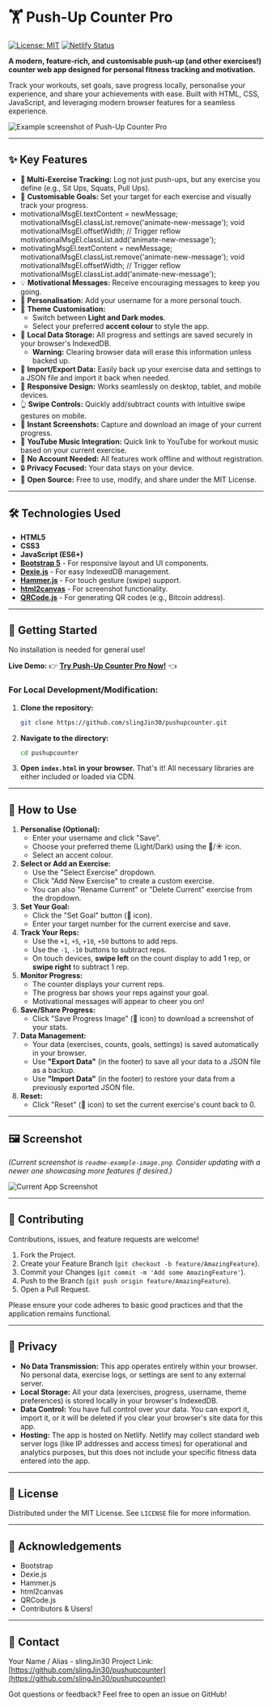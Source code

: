 # 🏋️ Push-Up Counter Pro

[![License: MIT](https://img.shields.io/badge/License-MIT-yellow.svg)](https://opensource.org/licenses/MIT)
[![Netlify Status](https://api.netlify.com/api/v1/badges/YOUR_NETLIFY_BADGE_ID/deploy-status)](https://app.netlify.com/sites/YOUR_NETLIFY_SITE_NAME/deploys) <!-- TODO: Replace with actual Netlify badge ID and site name -->

**A modern, feature-rich, and customisable push-up (and other exercises!) counter web app designed for personal fitness tracking and motivation.**

Track your workouts, set goals, save progress locally, personalise your experience, and share your achievements with ease. Built with HTML, CSS, JavaScript, and leveraging modern browser features for a seamless experience.

![Example screenshot of Push-Up Counter Pro](readme-example-image.png)

---

## ✨ Key Features

*   **💪 Multi-Exercise Tracking:** Log not just push-ups, but any exercise you define (e.g., Sit Ups, Squats, Pull Ups).
*   🎯 **Customisable Goals:** Set your target for each exercise and visually track your progress.
*    motivationalMsgEl.textContent = newMessage; motivationalMsgEl.classList.remove('animate-new-message'); void motivationalMsgEl.offsetWidth; // Trigger reflow motivationalMsgEl.classList.add('animate-new-message');
*    motivatingMsgEl.textContent = newMessage; motivationalMsgEl.classList.remove('animate-new-message'); void motivationalMsgEl.offsetWidth; // Trigger reflow motivationalMsgEl.classList.add('animate-new-message');
*   💡 **Motivational Messages:** Receive encouraging messages to keep you going.
*   👤 **Personalisation:** Add your username for a more personal touch.
*   🎨 **Theme Customisation:**
    *   Switch between **Light and Dark modes**.
    *   Select your preferred **accent colour** to style the app.
*   💾 **Local Data Storage:** All progress and settings are saved securely in your browser's IndexedDB.
    *   **Warning:** Clearing browser data will erase this information unless backed up.
*   🔄 **Import/Export Data:** Easily back up your exercise data and settings to a JSON file and import it back when needed.
*   📱 **Responsive Design:** Works seamlessly on desktop, tablet, and mobile devices.
*   👆 **Swipe Controls:** Quickly add/subtract counts with intuitive swipe gestures on mobile.
*   📸 **Instant Screenshots:** Capture and download an image of your current progress.
*   🎵 **YouTube Music Integration:** Quick link to YouTube for workout music based on your current exercise.
*   🚫 **No Account Needed:** All features work offline and without registration.
*   🔒 **Privacy Focused:** Your data stays on your device.
*   🌟 **Open Source:** Free to use, modify, and share under the MIT License.

---

## 🛠️ Technologies Used

*   **HTML5**
*   **CSS3**
*   **JavaScript (ES6+)**
*   [**Bootstrap 5**](https://getbootstrap.com/) - For responsive layout and UI components.
*   [**Dexie.js**](https://dexie.org/) - For easy IndexedDB management.
*   [**Hammer.js**](https://hammerjs.github.io/) - For touch gesture (swipe) support.
*   [**html2canvas**](https://html2canvas.hertzen.com/) - For screenshot functionality.
*   [**QRCode.js**](https://davidshimjs.github.io/qrcodejs/) - For generating QR codes (e.g., Bitcoin address).

---

## 🚀 Getting Started

No installation is needed for general use!

**Live Demo:** 👉 **[Try Push-Up Counter Pro Now!](https://countpushups.netlify.app/)** 👈

### For Local Development/Modification:

1.  **Clone the repository:**
    ```bash
    git clone https://github.com/slingJin30/pushupcounter.git
    ```
2.  **Navigate to the directory:**
    ```bash
    cd pushupcounter
    ```
3.  **Open `index.html` in your browser.**
    That's it! All necessary libraries are either included or loaded via CDN.

---

## 📖 How to Use

1.  **Personalise (Optional):**
    *   Enter your username and click "Save".
    *   Choose your preferred theme (Light/Dark) using the 🌙/☀️ icon.
    *   Select an accent colour.
2.  **Select or Add an Exercise:**
    *   Use the "Select Exercise" dropdown.
    *   Click "Add New Exercise" to create a custom exercise.
    *   You can also "Rename Current" or "Delete Current" exercise from the dropdown.
3.  **Set Your Goal:**
    *   Click the "Set Goal" button (🚩 icon).
    *   Enter your target number for the current exercise and save.
4.  **Track Your Reps:**
    *   Use the `+1`, `+5`, `+10`, `+50` buttons to add reps.
    *   Use the `-1`, `-10` buttons to subtract reps.
    *   On touch devices, **swipe left** on the count display to add 1 rep, or **swipe right** to subtract 1 rep.
5.  **Monitor Progress:**
    *   The counter displays your current reps.
    *   The progress bar shows your reps against your goal.
    *   Motivational messages will appear to cheer you on!
6.  **Save/Share Progress:**
    *   Click "Save Progress Image" (📸 icon) to download a screenshot of your stats.
7.  **Data Management:**
    *   Your data (exercises, counts, goals, settings) is saved automatically in your browser.
    *   Use **"Export Data"** (in the footer) to save all your data to a JSON file as a backup.
    *   Use **"Import Data"** (in the footer) to restore your data from a previously exported JSON file.
8.  **Reset:**
    *   Click "Reset" (🔄 icon) to set the current exercise's count back to 0.

---

## 🖼️ Screenshot

*(Current screenshot is `readme-example-image.png`. Consider updating with a newer one showcasing more features if desired.)*

![Current App Screenshot](readme-example-image.png)

---

## 🤝 Contributing

Contributions, issues, and feature requests are welcome!
1.  Fork the Project.
2.  Create your Feature Branch (`git checkout -b feature/AmazingFeature`).
3.  Commit your Changes (`git commit -m 'Add some AmazingFeature'`).
4.  Push to the Branch (`git push origin feature/AmazingFeature`).
5.  Open a Pull Request.

Please ensure your code adheres to basic good practices and that the application remains functional.

---

## 🔐 Privacy

*   **No Data Transmission:** This app operates entirely within your browser. No personal data, exercise logs, or settings are sent to any external server.
*   **Local Storage:** All your data (exercises, progress, username, theme preferences) is stored locally in your browser's IndexedDB.
*   **Data Control:** You have full control over your data. You can export it, import it, or it will be deleted if you clear your browser's site data for this app.
*   **Hosting:** The app is hosted on Netlify. Netlify may collect standard web server logs (like IP addresses and access times) for operational and analytics purposes, but this does not include your specific fitness data entered into the app.

---

## 📄 License

Distributed under the MIT License. See `LICENSE` file for more information.

---

## 🙏 Acknowledgements

*   Bootstrap
*   Dexie.js
*   Hammer.js
*   html2canvas
*   QRCode.js
*   Contributors & Users!

---

## 📧 Contact

Your Name / Alias - slingJin30
Project Link: [https://github.com/slingJin30/pushupcounter](https://github.com/slingJin30/pushupcounter)

Got questions or feedback? Feel free to open an issue on GitHub!
